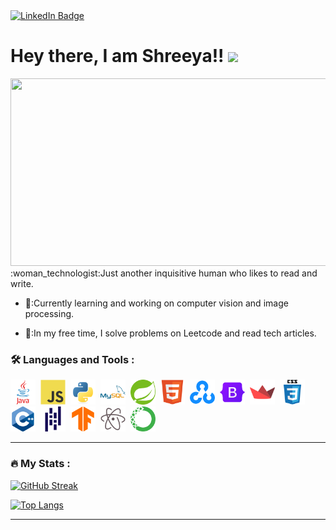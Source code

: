 

 <div id="badges">
    <a href="https://www.linkedin.com/in/shreeya-mishra-28174b232/">
      <img src="https://img.shields.io/badge/LinkedIn-blue?style=for-the-badge&logo=linkedin&logoColor=white" alt="LinkedIn Badge"/>
    </a>
    
 
  </div>
  <h1>
    Hey there, I am Shreeya!!
    <img src="https://media.giphy.com/media/hvRJCLFzcasrR4ia7z/giphy.gif" width="30px"/>
  </h1>
</div>
<div align="center">
  <img src="https://media1.tenor.com/m/4ryx66tWEhcAAAAd/pixel-study.gif" width="600" height="300"/>
</div>
 :woman_technologist:Just another inquisitive human who likes to read and write.
 
- 🌻:Currently learning and working on computer vision and image processing.

- 🌻:In my free time, I solve problems on Leetcode and read tech articles.


### :hammer_and_wrench: Languages and Tools :
<div>
  <img src="https://github.com/devicons/devicon/blob/master/icons/java/java-original-wordmark.svg" title="Java" alt="Java" width="40" height="40"/>&nbsp;
  <img src="https://github.com/devicons/devicon/blob/master/icons/javascript/javascript-original.svg" title="JavaScript" alt="JavaScript" width="40" height="40"/>&nbsp;
  <img src="https://github.com/devicons/devicon/blob/master/icons/python/python-original.svg" title="Python"  alt="Python" width="40" height="40"/>&nbsp;
  <img src="https://github.com/devicons/devicon/blob/master/icons/mysql/mysql-original-wordmark.svg" title="MySQL"  alt="MySQL" width="40" height="40"/>&nbsp;
  <img src="https://github.com/devicons/devicon/blob/master/icons/spring/spring-original.svg" title="Spring" alt="Spring" width="40" height="40"/>&nbsp;
  <img src="https://github.com/devicons/devicon/blob/master/icons/html5/html5-original.svg" title="HTML5" alt="HTML" width="40" height="40"/>&nbsp;
  <img src="https://github.com/devicons/devicon/blob/master/icons/opencv/opencv-plain.svg" title="OpenCV"  alt="OpenCV" width="40" height="40"/>&nbsp;
  <img src="https://github.com/devicons/devicon/blob/master/icons/bootstrap/bootstrap-original.svg" title="Bootstrap"  alt="Bootstrap" width="40" height="40"/>&nbsp;
  <img src="https://github.com/devicons/devicon/blob/master/icons/streamlit/streamlit-original.svg" title="Streamlit"  alt="Streamlit" width="40" height="40"/>&nbsp;
  <img src="https://github.com/devicons/devicon/blob/master/icons/css3/css3-original-wordmark.svg" title="CSS"  alt="CSS" width="40" height="40"/>&nbsp; 
  <img src="https://github.com/devicons/devicon/blob/master/icons/cplusplus/cplusplus-original.svg" title="CPP"  alt="CPP" width="40" height="40"/>&nbsp;
  <img src="https://github.com/devicons/devicon/blob/master/icons/pandas/pandas-plain.svg" title="pandas"  alt="pandas" width="40" height="40"/>&nbsp;
  <img src="https://github.com/devicons/devicon/blob/master/icons/tensorflow/tensorflow-original.svg" title="tensorflow"  alt="tensorflow" width="40" height="40"/>&nbsp;
  <img src="https://github.com/devicons/devicon/blob/master/icons/atom/atom-original.svg" title="atom"  alt="atom" width="40" height="40"/>&nbsp;
  <img src="https://github.com/devicons/devicon/blob/master/icons/anaconda/anaconda-original.svg" title="anaconda"  alt="anaconda" width="40" height="40"/>&nbsp;

</div>

---

### :fire: My Stats :
[![GitHub Streak](http://github-readme-streak-stats.herokuapp.com?user=shreeya224&theme=dark&background=000000)](https://git.io/streak-stats)

[![Top Langs](https://github-readme-stats.vercel.app/api/top-langs/?username=shreeya224&layout=compact&theme=vision-friendly-dark)](https://github.com/anuraghazra/github-readme-stats)

---
